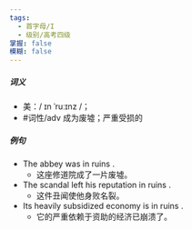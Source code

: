 ```yaml
---
tags:
  - 首字母/I
  - 级别/高考四级
掌握: false
模糊: false
---
```

##### 词义
- 美：/ ɪn ˈruːɪnz /；
- #词性/adv  成为废墟；严重受损的
##### 例句
- The abbey was in ruins .
	- 这座修道院成了一片废墟。
- The scandal left his reputation in ruins .
	- 这件丑闻使他身败名裂。
- Its heavily subsidized economy is in ruins .
	- 它的严重依赖于资助的经济已崩溃了。
